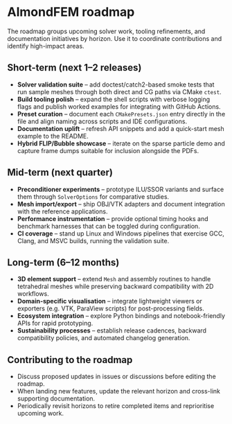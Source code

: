 # AlmondFEM roadmap

The roadmap groups upcoming solver work, tooling refinements, and documentation initiatives
by horizon. Use it to coordinate contributions and identify high-impact areas.

## Short-term (next 1–2 releases)
- **Solver validation suite** – add doctest/catch2-based smoke tests that run sample meshes
  through both direct and CG paths via CMake `ctest`.
- **Build tooling polish** – expand the shell scripts with verbose logging flags and publish
  worked examples for integrating with GitHub Actions.
- **Preset curation** – document each `CMakePresets.json` entry directly in the file and align
  naming across scripts and IDE configurations.
- **Documentation uplift** – refresh API snippets and add a quick-start mesh example to the
  README.
- **Hybrid FLIP/Bubble showcase** – iterate on the sparse particle demo and capture frame
  dumps suitable for inclusion alongside the PDFs.

## Mid-term (next quarter)
- **Preconditioner experiments** – prototype ILU/SSOR variants and surface them through
  `SolverOptions` for comparative studies.
- **Mesh import/export** – ship OBJ/VTK adapters and document integration with the reference
  applications.
- **Performance instrumentation** – provide optional timing hooks and benchmark harnesses that
  can be toggled during configuration.
- **CI coverage** – stand up Linux and Windows pipelines that exercise GCC, Clang, and MSVC
  builds, running the validation suite.

## Long-term (6–12 months)
- **3D element support** – extend `Mesh` and assembly routines to handle tetrahedral meshes
  while preserving backward compatibility with 2D workflows.
- **Domain-specific visualisation** – integrate lightweight viewers or exporters (e.g. VTK,
  ParaView scripts) for post-processing fields.
- **Ecosystem integration** – explore Python bindings and notebook-friendly APIs for rapid
  prototyping.
- **Sustainability processes** – establish release cadences, backward compatibility policies,
  and automated changelog generation.

## Contributing to the roadmap
- Discuss proposed updates in issues or discussions before editing the roadmap.
- When landing new features, update the relevant horizon and cross-link supporting
  documentation.
- Periodically revisit horizons to retire completed items and reprioritise upcoming work.
